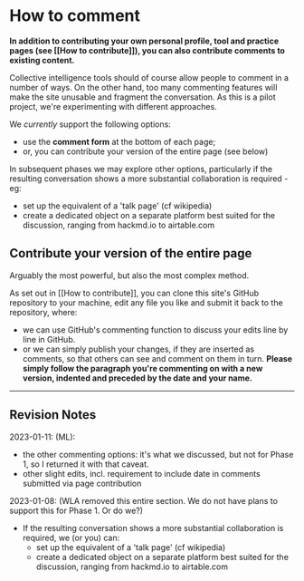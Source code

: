 # How to comment

**In addition to contributing your own personal profile, tool and practice pages (see [[How to contribute]]), you can also contribute comments to existing content.**

Collective intelligence tools should of course allow people to comment in a number of ways. On the other hand,  too many commenting features will make the site unusable and fragment the conversation. As this is a pilot project, we're experimenting with different approaches. 

We *currently* support the following options:

* use the **comment form** at the bottom of each page;  
* or, you can contribute your version of the entire page (see below)  

In subsequent phases we may explore other options, particularly if the resulting conversation shows a more substantial collaboration is required - eg:

* set up the equivalent of a 'talk page' (cf wikipedia)  
* create a dedicated object on a separate platform best suited for the discussion, ranging from hackmd.io to airtable.com

## Contribute your version of the entire page

Arguably the most powerful, but also the most complex method. 

As set out in [[How to contribute]], you can clone this site's GitHub repository to your machine, edit any file you like and submit it back to the repository, where:

* we can use GitHub's commenting function to discuss your edits line by line in GitHub.
* or we can simply publish your changes, if they are inserted as comments, so that others can see and comment on them in turn. **Please simply follow the paragraph you're commenting on with a new version, indented and preceded by the date and your name.**

-----------
## Revision Notes

2023-01-11: (ML): 

* the other commenting options: it's what we discussed, but not for Phase 1, so I returned it with that caveat.
* other slight edits, incl. requirement to include date in comments submitted via page contribution

2023-01-08: (WLA removed this entire section. We do not have plans to support this for Phase 1. Or do we?)

* If the resulting conversation shows a more substantial collaboration is required, we  (or you) can:
	* set up the equivalent of a 'talk page' (cf wikipedia)  
	* create a dedicated object on a separate platform best suited for the discussion, ranging from hackmd.io to airtable.com
